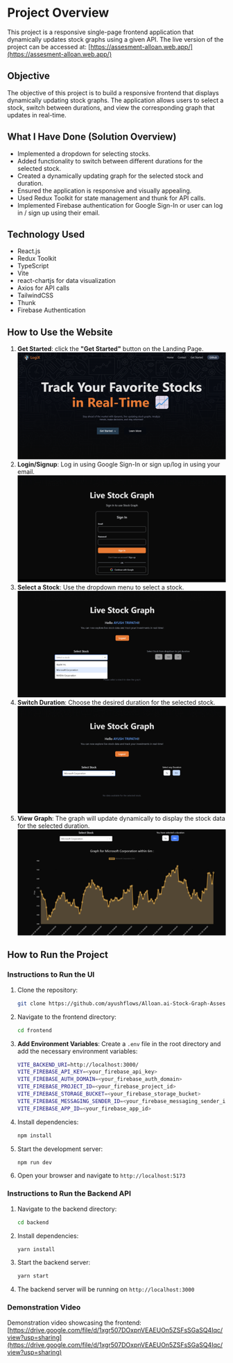 # Project Overview

This project is a responsive single-page frontend application that dynamically updates stock graphs using a given API. The live version of the project can be accessed at: [https://assesment-alloan.web.app/](https://assesment-alloan.web.app/)

## Objective

The objective of this project is to build a responsive frontend that displays dynamically updating stock graphs. The application allows users to select a stock, switch between durations, and view the corresponding graph that updates in real-time.

## What I Have Done (Solution Overview)

- Implemented a dropdown for selecting stocks.
- Added functionality to switch between different durations for the selected stock.
- Created a dynamically updating graph for the selected stock and duration.
- Ensured the application is responsive and visually appealing.
- Used Redux Toolkit for state management and thunk for API calls.
- Implemented Firebase authentication for Google Sign-In or user can log in / sign up using their email.

## Technology Used

- React.js
- Redux Toolkit
- TypeScript
- Vite
- react-chartjs for data visualization
- Axios for API calls
- TailwindCSS
- Thunk
- Firebase Authentication

## How to Use the Website

1. **Get Started**: click the **"Get Started"** button on the Landing Page.
    ![Get Started](./frontend/src/assets/demo/step1.png)
2. **Login/Signup**: Log in using Google Sign-In or sign up/log in using your email.
    ![Login/Signup](./frontend/src/assets/demo/step2.png)
3. **Select a Stock**: Use the dropdown menu to select a stock.
    ![Select a Stock](./frontend/src/assets/demo/step3.png)
4. **Switch Duration**: Choose the desired duration for the selected stock.
    ![Switch Duration](./frontend/src/assets/demo/step4.png)
5. **View Graph**: The graph will update dynamically to display the stock data for the selected duration.
    ![View Graph](./frontend/src/assets/demo/step5.png)

## How to Run the Project

### Instructions to Run the UI

1. Clone the repository:
    ```bash
    git clone https://github.com/ayushflows/Alloan.ai-Stock-Graph-Assesment.git
    ```
2. Navigate to the frontend directory:
    ```bash
    cd frontend
    ```
3. **Add Environment Variables**:
    Create a `.env` file in the root directory and add the necessary environment variables:
    ```sh
    VITE_BACKEND_URI=http://localhost:3000/
    VITE_FIREBASE_API_KEY=<your_firebase_api_key>
    VITE_FIREBASE_AUTH_DOMAIN=<your_firebase_auth_domain>
    VITE_FIREBASE_PROJECT_ID=<your_firebase_project_id>
    VITE_FIREBASE_STORAGE_BUCKET=<your_firebase_storage_bucket>
    VITE_FIREBASE_MESSAGING_SENDER_ID=<your_firebase_messaging_sender_id>
    VITE_FIREBASE_APP_ID=<your_firebase_app_id>
    ```

4. Install dependencies:
    ```bash
    npm install
    ```
5. Start the development server:
    ```bash
    npm run dev
    ```
6. Open your browser and navigate to `http://localhost:5173`

### Instructions to Run the Backend API

1. Navigate to the backend directory:
    ```bash
    cd backend
    ```
2. Install dependencies:
    ```bash
    yarn install
    ```
3. Start the backend server:
    ```bash
    yarn start
    ```
4. The backend server will be running on `http://localhost:3000`

### Demonstration Video
Demonstration video showcasing the frontend: [https://drive.google.com/file/d/1xgr507DOxpnVEAEUOn5ZSFsSGaSQ4Iqc/view?usp=sharing](https://drive.google.com/file/d/1xgr507DOxpnVEAEUOn5ZSFsSGaSQ4Iqc/view?usp=sharing)

